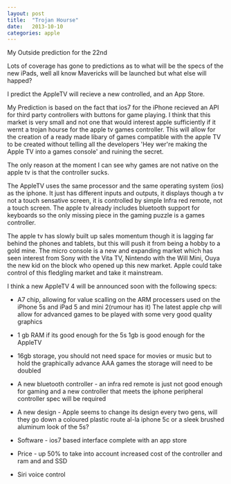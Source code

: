 ```yaml
---
layout: post
title:  "Trojan Hourse"
date:   2013-10-10
categories: apple
---
```


My Outside prediction for the 22nd

Lots of coverage has gone to predictions as to what will be the specs of the new iPads, well all know Mavericks will be launched but what else will happed?

I predict the AppleTV will recieve a new controlled, and an App Store. 

My Prediction is based on the fact that ios7 for the iPhone  recieved an API for third party controllers with buttons for game playing. I think that this market is very small and not one that would interest apple sufficiently if it wernt a trojan hourse for the apple tv games controller. This will allow for the creation of a ready made libary of games compatible with the apple TV to be created without telling all the developers 'Hey wer're making the Apple TV into a games console' and ruining the secret.

The only reason at the moment I can see why games are not native on the apple tv is that the controller sucks.

The AppleTV uses the same processor and the same operating system (ios) as the iphone. It just has different inputs and outputs, it displays though a tv not a touch sensative screen, it is controlled by simple Infra red remote, not a touch screen. The apple tv already includes bluetooth support for keyboards so the only missing piece in the gaming puzzle is a games controller.

The apple tv has slowly built up sales momentum though it is lagging far behind the phones and tablets, but this will push it from being a hobby to a gold mine. The micro console is a new and expanding market which has seen interest from Sony with the Vita TV, Nintendo with the Will Mini, Ouya the new kid on the block who opened up this new market. Apple could take control of this fledgling market and take it mainstream.

I think a new AppleTV 4 will be announced soon with the following specs:

+ A7 chip, allowing for value scalling on the ARM processers used on the iPhone 5s and iPad 5 and mini 2(rumour has it)
The latest apple chp will allow for advanced games to be played with some very good quality graphics

+ 1 gb RAM if its good enough for the 5s 1gb is good enough for the AppleTV

+ 16gb storage, you should not need space for movies or music but to hold the graphically advance AAA games the storage will need to be doubled

+ A new bluetooth controller - an infra red remote is just not good enough for gaming and a new controller that meets the iphone peripheral controller spec will be required

+ A new design - Apple seems to change its design every two gens, will they go down a coloured plastic route al-la iphone 5c or a sleek brushed aluminum look of the 5s?

+ Software - ios7 based interface complete with an app store 

+ Price - up 50% to take into account increased cost of the controller and ram and and SSD 

+ Siri voice control


